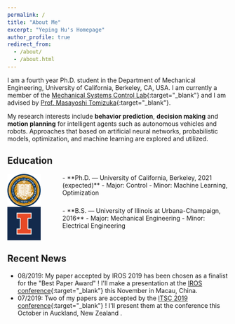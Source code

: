 ```yaml
---
permalink: /
title: "About Me"
excerpt: "Yeping Hu's Homepage"
author_profile: true
redirect_from: 
  - /about/
  - /about.html
---
```


I am a fourth year Ph.D. student in the Department of Mechanical Engineering, University of California, Berkeley, CA, USA. I am currently a member of the [Mechanical Systems Control Lab](https://msc.berkeley.edu){:target="_blank"} and I am advised by [Prof. Masayoshi Tomizuka](https://me.berkeley.edu/people/masayoshi-tomizuka/){:target="_blank"}. 

My research interests include **behavior prediction**, **decision making** and **motion planning** for intelligent agents such as autonomous vehicles and robots. Approaches that based on artificial neural networks, probabilistic models, optimization, and machine learning are explored and utilized.

## Education

<img style="float: left; margin-right: 50px" src="/images/UCB.jpg" width="15%">
- **Ph.D. — University of California, Berkeley, 2021 (expected)**
  - Major: Control          
  - Minor: Machine Learning, Optimization
<br clear="left"/>

<img style="float: left; margin-right: 50px;" src="/images/UIUC.jpg" width="15%">
- **B.S. — University of Illinois at Urbana-Champaign, 2016**
  - Major: Mechanical Engineering
  - Minor: Electrical Engineering
<br clear="left"/>

## Recent News

- 08/2019: My paper accepted by IROS 2019 has been chosen as a finalist for the "Best Paper Award" ! I'll make a presentation at the [IROS conference](https://www.iros2019.org){:target="_blank"} this November in Macau, China. 
- 07/2019: Two of my papers are accepted by the [ITSC 2019 conference](https://www.itsc2019.org){:target="_blank"} ! I'll present them at the conference this October in Auckland, New Zealand .  

